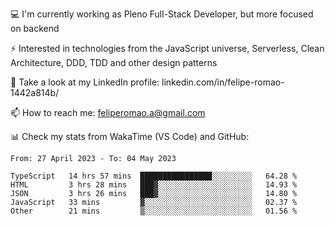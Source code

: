 💻 I'm currently working as Pleno Full-Stack Developer, but more focused on backend

⚡ Interested in technologies from the JavaScript universe, Serverless, Clean Architecture, DDD, TDD and other design patterns

👥 Take a look at my LinkedIn profile: linkedin.com/in/felipe-romao-1442a814b/

📫 How to reach me: feliperomao.a@gmail.com

📊 Check my stats from WakaTime (VS Code) and GitHub:

<!--START_SECTION:waka-->

```text
From: 27 April 2023 - To: 04 May 2023

TypeScript   14 hrs 57 mins  ████████████████░░░░░░░░░   64.28 %
HTML         3 hrs 28 mins   ███▓░░░░░░░░░░░░░░░░░░░░░   14.93 %
JSON         3 hrs 26 mins   ███▓░░░░░░░░░░░░░░░░░░░░░   14.80 %
JavaScript   33 mins         ▓░░░░░░░░░░░░░░░░░░░░░░░░   02.37 %
Other        21 mins         ▒░░░░░░░░░░░░░░░░░░░░░░░░   01.56 %
```

<!--END_SECTION:waka-->
